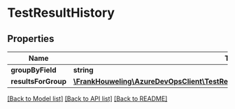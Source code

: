 # TestResultHistory

## Properties
Name | Type | Description | Notes
------------ | ------------- | ------------- | -------------
**groupByField** | **string** |  | [optional] 
**resultsForGroup** | [**\FrankHouweling\AzureDevOpsClient\TestResults\Model\TestResultHistoryDetailsForGroup[]**](TestResultHistoryDetailsForGroup.md) |  | [optional] 

[[Back to Model list]](../README.md#documentation-for-models) [[Back to API list]](../README.md#documentation-for-api-endpoints) [[Back to README]](../README.md)


